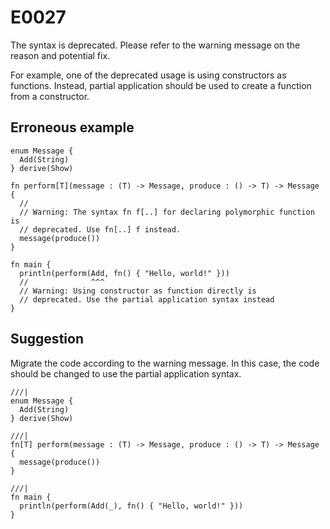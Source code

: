 # E0027

The syntax is deprecated. Please refer to the warning message on the reason and potential fix.

For example, one of the deprecated usage is using constructors as functions. Instead, partial
application should be used to create a function from a constructor.

## Erroneous example

```moonbit
enum Message {
  Add(String)
} derive(Show)

fn perform[T](message : (T) -> Message, produce : () -> T) -> Message {
  //
  // Warning: The syntax fn f[..] for declaring polymorphic function is 
  // deprecated. Use fn[..] f instead.
  message(produce())
}

fn main {
  println(perform(Add, fn() { "Hello, world!" }))
  //              ^^^
  // Warning: Using constructor as function directly is
  // deprecated. Use the partial application syntax instead
}
```

## Suggestion

Migrate the code according to the warning message. In this case, the code should
be changed to use the partial application syntax.

```moonbit
///|
enum Message {
  Add(String)
} derive(Show)

///|
fn[T] perform(message : (T) -> Message, produce : () -> T) -> Message {
  message(produce())
}

///|
fn main {
  println(perform(Add(_), fn() { "Hello, world!" }))
}
```
